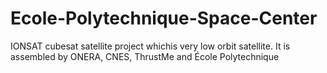 # Ecole-Polytechnique-Space-Center
IONSAT cubesat satellite project whichis very low orbit satellite. It is assembled by ONERA, CNES, ThrustMe and École Polytechnique
